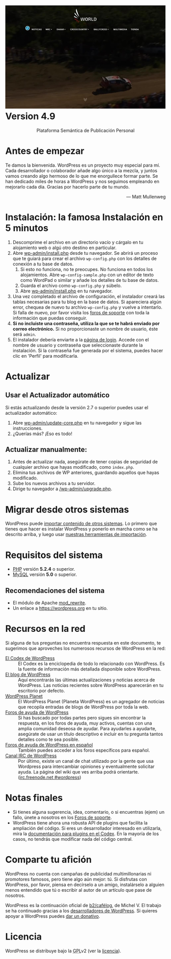 <!DOCTYPE html>
<html>

<head>
	<meta name="viewport" content="width=device-width" /> 
	<meta http-equiv="Content-Type" content="text/html; charset=utf-8" />
</head>

<body>
	<h1 id="logo">
	<a href="http://wordpress.org/"><img alt="WordPress" src="wp-admin/images/portada.jpg" /></a>
	<br /> Version 4.9
	</h1>

<p style="text-align: center">Plataforma Semántica de Publicación Personal</p>

<h1>Antes de empezar</h1>
<p>Te damos la bienvenida. WordPress es un proyecto muy especial para mí. Cada desarrollador o colaborador a&ntilde;ade algo único a la mezcla, y juntos vamos creando algo hermoso de lo que me enorgullece formar parte. Se han dedicado miles de horas a WordPress y nos seguimos empleando en mejorarlo cada día. Gracias por hacerlo parte de tu mundo.</p>
<p style="text-align: right">&#8212; Matt Mullenweg</p>

<h1>Instalación: la famosa Instalación en 5 minutos</h1>
<ol>
	<li>Descomprime el archivo en un directorio vac&iacute;o y c&aacute;rgalo en tu alojamiento web o alg&uacute; otro destino en particular.</li>
	<li>Abre <span class="file"><a href="wp-admin/install.php">wp-admin/install.php</a></span> desde tu navegador. Se abrirá un proceso que te guiará para crear el archivo <code>wp-config.php</code> con los detalles de conexión a tu base de datos.
		<ol>
			<li>Si esto no funciona, no te preocupes. No funciona en todos los alojamientos. Abre <code>wp-config-sample.php</code> con un editor de texto como WordPad o similar y añade los detalles de tu base de datos.</li>
			<li>Guarda el archivo como <code>wp-config.php</code> y súbelo.</li>
			<li>Abre <span class="file"><a href="wp-admin/install.php">wp-admin/install.php</a></span> en tu navegador.</li>
		</ol>
	</li>
	<li>Una vez completado el archivo de configuración, el instalador creará las tablas necesarias para tu blog en la base de datos. Si apareciera algún error, chequea de nuevo tu archivo <code>wp-config.php</code> y vuelve a intentarlo. Si falla de nuevo, por favor visita los <a href="http://es.forums.wordpress.org/" title="Foros de soporte WordPress.org">foros de soporte</a> con toda la información que puedas conseguir.</li>
	<li><strong>Si no incluiste una contraseña, utiliza la que se te habrá enviado por correo electrónico.</strong> Si no proporcionaste un nombre de usuario, éste será <code>admin</code>.</li>
	<li>El instalador debería enviarte a la <a href="wp-login.php">página de login</a>. Accede con el nombre de usuario y contraseña que seleccionaste durante la instalación. Si la contraseña fue generada por el sistema, puedes hacer clic en 'Perfil' para modificarla.</li>
</ol>

<h1>Actualizar</h1>
<h2>Usar el Actualizador automático</h2>
<p>Si estás actualizando desde la versión 2.7 o superior puedes usar el actualizador automático:</p>
<ol>
	<li>Abre <span class="file"><a href="wp-admin/update-core.php">wp-admin/update-core.php</a></span> en tu navegador y sigue las instrucciones.</li>
	<li>¿Querías más? ¡Eso es todo!</li>
</ol>

<h2>Actualizar manualmente:</h2>
<ol>
    <li>Antes de actualizar nada, asegúrate de tener copias de seguridad de cualquier archivo que hayas modificado, como <code>index.php</code>.</li>
	<li>Elimina tus archivos de WP anteriores, guardando aquellos que hayas modificado.</li>
	<li>Sube los nuevos archivos a tu servidor.</li>
	<li>Dirige tu navegador a <span class="file"><a href="wp-admin/upgrade.php">/wp-admin/upgrade.php</a></span>.</li>
	</ol>

<h1>Migrar desde otros sistemas</h1>
<p>WordPress puede <a href="http://codex.wordpress.org/Importing_Content">importar contenido de otros sistemas</a>. Lo primero que tienes que hacer es instalar WordPress y ponerlo en marcha como se ha descrito arriba, y luego usar <a href="wp-admin/import.php" title="Importar a WordPress">nuestras herramientas de importación</a>.</p>

<h1>Requisitos del sistema</h1>
<ul>
	<li><a href="http://php.net/">PHP</a> versión <strong>5.2.4</strong> o superior.</li>
	<li><a href="http://www.mysql.com/">MySQL</a> versión <strong>5.0</strong> o superior.</li>
</ul>

<h2>Recomendaciones del sistema</h2>
<ul>
	<li>El módulo de Apache <a href="http://httpd.apache.org/docs/2.2/mod/mod_rewrite.html">mod_rewrite</a>.</li>
	<li>Un enlace a <a href="https://wordpress.org/">https://wordpress.org</a> en tu sitio.</li>
</ul>

<h1>Recursos en la red</h1>
<p>Si alguna de tus preguntas no encuentra respuesta en este documento, te sugerimos que aproveches los numerosos recursos de WordPress en la red:</p>
<dl>
	<dt><a href="http://codex.wordpress.org/">El Codex de WordPress </a></dt>
	<dd>El Codex es la enciclopedia de todo lo relacionado con WordPress. Es la fuente de información más detallada disponible sobre WordPress. </dd>
	<dt><a href="http://wordpress.org/news/">El blog de WordPress</a></dt>
		<dd>Aquí encontrarás las últimas actualizaciones y noticias acerca de WordPress. Las noticias recientes sobre WordPress aparecerán en tu escritorio por defecto.</dd>
	<dt><a href="http://planet.wordpress.org/">WordPress Planet </a></dt>
	<dd>El WordPress Planet (Planeta WordPress) es un agregador de noticias que recopila entradas de blogs de WordPress por toda la web. </dd>
	<dt><a href="https://wordpress.org/support/">Foros de ayuda de WordPress</a></dt>
	<dd>Si has buscado por todas partes pero sigues sin encontrar la respuesta, en los foros de ayuda, muy activos, cuentas con una amplia comunidad deseosa de ayudar. Para ayudarles a ayudarte, asegúrate de usar un título descriptivo e incluir en tu pregunta tantos detalles como te sea posible. </dd>
	<dt><a href="http://es.forums.wordpress.org/">Foros de ayuda de WordPress en español</a></dt>
	<dd>También puedes acceder a los foros específicos para español. </dd>
	<dt><a href="http://codex.wordpress.org/IRC">Canal IRC de WordPress</a></dt>
	<dd>Por último, existe un canal de chat utilizado por la gente que usa Wordpress para intercambiar opiniones y eventualmente solicitar ayuda. La página del wiki que ves arriba podrá orientarte. (<a href="irc://irc.freenode.net/wordpress">irc.freenode.net #wordpress</a>)</dd>
</dl>

<h1>Notas finales</h1>
<ul>
	<li>Si tienes alguna sugerencia, idea, comentario, o si encuentras (ejem) un fallo, únete a nosotros en los <a href="http://es.forums.wordpress.org/">Foros de soporte</a>.</li>
	<li>WordPress tiene ahora una robusta API de plugins que facilita la ampliación del código. Si eres un desarrollador interesado en utilizarla, mira la <a href="http://codex.wordpress.org/Plugin_API">documentación para plugins en el Codex</a>. En la mayoría de los casos, no tendrás que modificar nada del código central.</li>
</ul>

<h1>Comparte tu afición</h1>
<p>WordPress no cuenta con campañas de publicidad multimillonarias ni promotores famosos, pero tiene algo aún mejor: tú. Si disfrutas con WordPress, por favor, piensa en decírselo a un amigo, instalárselo a alguien menos entendido que tú o escribir al autor de un artículo que pase de nosotros.</p>

<p>WordPress es la continuación oficial de <a href="http://cafelog.com/">b2/caf&#233;log</a>, de Michel V. El trabajo se ha continuado gracias a los <a href="http://wordpress.org/about/">desarrolladores de WordPress</a>. Si quieres apoyar a WordPress puedes <a href="http://wordpress.org/donate/" title="Donaciones a WordPress">dar un donativo</a>.</p>

<h1>Licencia</h1>
<p>WordPress se distribuye bajo la <abbr title="Licencia Pública de GNU">GPL</abbr>v2 (ver la <a href="licencia.txt">licencia</a>).</p>


</body>
</html>
